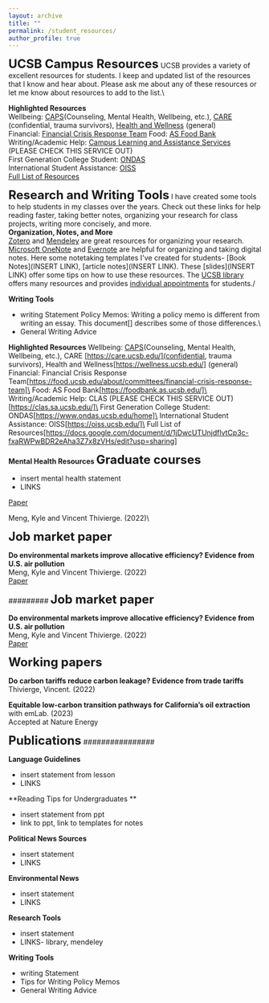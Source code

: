 ```yaml
---
layout: archive
title: ""
permalink: /student_resources/
author_profile: true
---
```



**<font size="5">UCSB Campus Resources</font>**
UCSB provides a variety of excellent resources for students. I keep and updated list of the resources that I know and hear about. Please ask me about any of these resources or let me know about resources to add to the list.\

**Highlighted Resources**\
Wellbeing: [CAPS](https://caps.sa.ucsb.edu/)(Counseling, Mental Health, Wellbeing, etc.), [CARE](https://care.ucsb.edu/) (confidential, trauma survivors), [Health and Wellness](https://wellness.ucsb.edu/) (general)\
Financial: [Financial Crisis Response Team](https://food.ucsb.edu/about/committees/financial-crisis-response-team) 
Food: [AS Food Bank](https://foodbank.as.ucsb.edu/)\
Writing/Academic Help: [Campus Learning and Assistance Services](https://clas.sa.ucsb.edu/) (PLEASE CHECK THIS SERVICE OUT)\
First Generation College Student: [ONDAS](https://www.ondas.ucsb.edu/home)\
International Student Assistance: [OISS](https://oiss.ucsb.edu/)\
[Full List of Resources](https://docs.google.com/document/d/1jDwcUTUnjdflvtCp3c-fxaRWPwBDR2eAha3Z7x8zVHs/edit?usp=sharing)

**<font size="5">Research and Writing Tools</font>**
I have created some tools to help students in my classes over the years. Check out these links for help reading faster, taking better notes, organizing your research for class projects, writing more concisely, and more.\
**Organization, Notes, and More**\
[Zotero](https://www.zotero.org/) and [Mendeley](https://www.mendeley.com/?interaction_required=true) are great resources for organizing your research. [Microsoft OneNote](https://www.microsoft.com/en-us/microsoft-365/onenote/digital-note-taking-app) and [Evernote](https://evernote.com/) are helpful for organizing and taking digital notes. Here some notetaking templates I've created for students- [Book Notes](INSERT LINK), [article notes](INSERT LINK). These [slides](INSERT LINK) offer some tips on how to use these resources. The [UCSB library](https://www.library.ucsb.edu/services/undergraduates) offers many resources and provides [individual appointments](https://www.library.ucsb.edu/student-research-support) for students./

**Writing Tools** 
- writing Statement 
Policy Memos: Writing a policy memo is different from writing an essay. This document[] describes some of those differences.\
- General Writing Advice



**Highlighted Resources**
Wellbeing: [CAPS](https://caps.sa.ucsb.edu/)(Counseling, Mental Health, Wellbeing, etc.), CARE [https://care.ucsb.edu/](confidential, trauma survivors), Health and Wellness[https://wellness.ucsb.edu/] (general)\
Financial: Financial Crisis Response Team[https://food.ucsb.edu/about/committees/financial-crisis-response-team]\ 
Food: AS Food Bank[https://foodbank.as.ucsb.edu/]\
Writing/Academic Help: CLAS (PLEASE CHECK THIS SERVICE OUT)[https://clas.sa.ucsb.edu/]\
First Generation College Student: ONDAS[https://www.ondas.ucsb.edu/home]\
International Student Assistance: OISS[https://oiss.ucsb.edu/]\
Full List of Resources[https://docs.google.com/document/d/1jDwcUTUnjdflvtCp3c-fxaRWPwBDR2eAha3Z7x8zVHs/edit?usp=sharing]



**Mental Health Resources**
**<font size="5">Graduate courses</font>**
- insert mental health statement
- LINKS

[Paper](https://vthivierge.github.io/files/efficiency.pdf)


Meng, Kyle and Vincent Thivierge. (2022)\


**<font size="5">Job market paper</font>**

**Do environmental markets improve allocative efficiency? Evidence from U.S. air pollution**\
Meng, Kyle and Vincent Thivierge. (2022)\
[Paper](https://vthivierge.github.io/files/efficiency.pdf)




#########
**<font size="5">Job market paper</font>**

**Do environmental markets improve allocative efficiency? Evidence from U.S. air pollution**\
Meng, Kyle and Vincent Thivierge. (2022)\
[Paper](https://vthivierge.github.io/files/efficiency.pdf)

**<font size="5">Working papers</font>**

**Do carbon tariffs reduce carbon leakage? Evidence from trade tariffs**\
Thivierge, Vincent. (2022)

**Equitable low-carbon transition pathways for California’s oil extraction**\
with emLab. (2023)\
Accepted at Nature Energy

**<font size="5">Publications</font>**
################



**Language Guidelines**
- insert statement from lesson
- LINKS

**Reading Tips for Undergraduates ** 
- insert statement from ppt
- link to ppt, link to templates for notes

**Political News Sources**
- insert statement
- LINKS

**Environmental News** 
- insert statement
- LINKS

**Research Tools**
- insert statement
- LINKS- library, mendeley 

**Writing Tools** 
- writing Statement 
- Tips for Writing Policy Memos
- General Writing Advice





